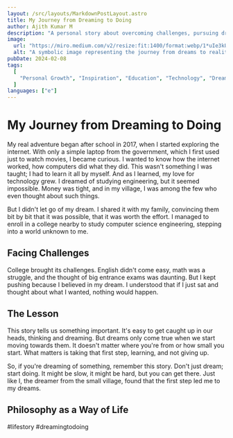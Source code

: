 ```yaml
---
layout: /src/layouts/MarkdownPostLayout.astro
title: My Journey from Dreaming to Doing
author: Ajith Kumar M
description: "A personal story about overcoming challenges, pursuing dreams, and the importance of taking action despite limited resources."
image:
  url: "https://miro.medium.com/v2/resize:fit:1400/format:webp/1*uIe3kULmPRlotC8VEE2NJQ.png"
  alt: "A symbolic image representing the journey from dreams to reality."
pubDate: 2024-02-08
tags:
  [
    "Personal Growth", "Inspiration", "Education", "Technology", "Dreams"
  ]
languages: ["e"]
---
```


# My Journey from Dreaming to Doing

My real adventure began after school in 2017, when I started exploring the internet. With only a simple laptop from the government, which I first used just to watch movies, I became curious. I wanted to know how the internet worked, how computers did what they did. This wasn't something I was taught; I had to learn it all by myself. And as I learned, my love for technology grew. I dreamed of studying engineering, but it seemed impossible. Money was tight, and in my village, I was among the few who even thought about such things.

But I didn't let go of my dream. I shared it with my family, convincing them bit by bit that it was possible, that it was worth the effort. I managed to enroll in a college nearby to study computer science engineering, stepping into a world unknown to me.

## Facing Challenges

College brought its challenges. English didn't come easy, math was a struggle, and the thought of big entrance exams was daunting. But I kept pushing because I believed in my dream. I understood that if I just sat and thought about what I wanted, nothing would happen.

## The Lesson

This story tells us something important. It's easy to get caught up in our heads, thinking and dreaming. But dreams only come true when we start moving towards them. It doesn't matter where you're from or how small you start. What matters is taking that first step, learning, and not giving up.

So, if you're dreaming of something, remember this story. Don't just dream; start doing. It might be slow, it might be hard, but you can get there. Just like I, the dreamer from the small village, found that the first step led me to my dreams.

## Philosophy as a Way of Life

#lifestory #dreamingtodoing
